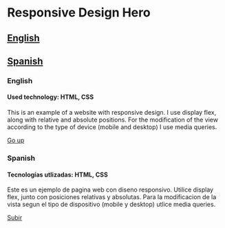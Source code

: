 # Responsive Design Hero

<a name="top"></a>

## [English](#item1)
## [Spanish](#item2)

 
<a name="item1"></a>

### English
 
#### Used technology: HTML, CSS
 
This is an example of a website with responsive design.
I use display flex, along with relative and absolute positions.
For the modification of the view according to the type of device (mobile and desktop) I use media queries.

[Go up](#top)
<a name="item2"></a>

### Spanish

#### Tecnologías utlizadas: HTML, CSS

Este es un ejemplo de pagina web con diseno responsivo. 
Utilice display flex, junto con posiciones relativas y absolutas.
Para la modificacion de la vista segun el tipo de dispositivo (mobile y desktop) utlice media queries. 


[Subir](#top)